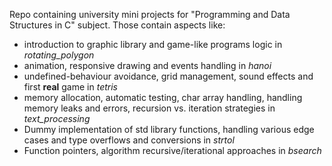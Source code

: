 Repo containing university mini projects for "Programming and Data Structures in C" subject.
Those contain aspects like:
- introduction to graphic library and game-like programs logic in *rotating_polygon*
- animation, responsive drawing and events handling in *hanoi*
- undefined-behaviour avoidance, grid management, sound effects and first **real** game in *tetris*
- memory allocation, automatic testing, char array handling, handling memory leaks and errors, recursion vs. iteration strategies in *text_processing*
- Dummy implementation of std library functions, handling various edge cases and type overflows and conversions in *strtol*
- Function pointers, algorithm recursive/iterational approaches in *bsearch*
